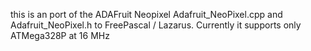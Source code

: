 this is an port of the ADAFruit Neopixel Adafruit_NeoPixel.cpp and Adafruit_NeoPixel.h to FreePascal / Lazarus.
Currently it supports only ATMega328P at 16 MHz
